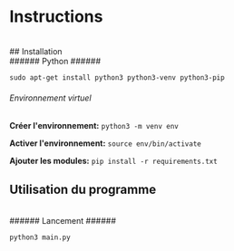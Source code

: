 # Instructions
<br />
## Installation
<br />
###### Python ######

`sudo apt-get install python3 python3-venv python3-pip`
<br />
###### Environnement virtuel ######

**Créer l'environnement:** `python3 -m venv env`

**Activer l'environnement:** `source env/bin/activate`

**Ajouter les modules:** `pip install -r requirements.txt`
<br />
## Utilisation du programme
<br />
###### Lancement ######

`python3 main.py`
